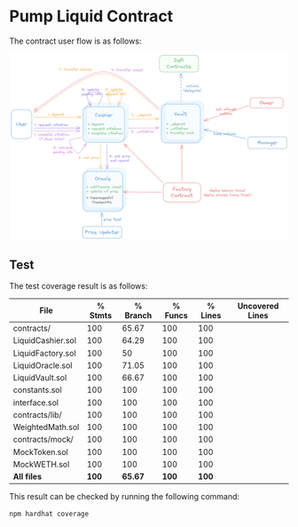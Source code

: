 # Pump Liquid Contract

The contract user flow is as follows:

![User-Flow](images/user-flow.png)

## Test

The test coverage result is as follows:

| File                |  % Stmts | % Branch |  % Funcs |  % Lines | Uncovered Lines |
|---------------------|----------|----------|----------|----------|-----------------|
| contracts/          |      100 |    65.67 |      100 |      100 |                 |
| LiquidCashier.sol   |      100 |    64.29 |      100 |      100 |                 |
| LiquidFactory.sol   |      100 |       50 |      100 |      100 |                 |
| LiquidOracle.sol    |      100 |    71.05 |      100 |      100 |                 |
| LiquidVault.sol     |      100 |    66.67 |      100 |      100 |                 |
| constants.sol       |      100 |      100 |      100 |      100 |                 |
| interface.sol       |      100 |      100 |      100 |      100 |                 |
| contracts/lib/      |      100 |      100 |      100 |      100 |                 |
| WeightedMath.sol    |      100 |      100 |      100 |      100 |                 |
| contracts/mock/     |      100 |      100 |      100 |      100 |                 |
| MockToken.sol       |      100 |      100 |      100 |      100 |                 |
| MockWETH.sol        |      100 |      100 |      100 |      100 |                 |
| **All files**       |  **100** | **65.67**|  **100** |  **100** |                 |

This result can be checked by running the following command:

```bash
npm hardhat coverage
```
